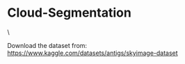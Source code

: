 # Cloud-Segmentation

\\

Download the dataset from: https://www.kaggle.com/datasets/antigs/skyimage-dataset
 
